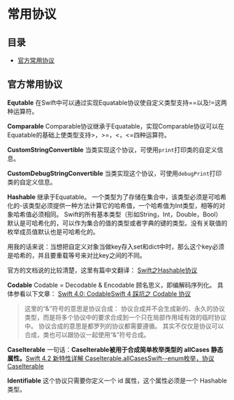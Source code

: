 # 常用协议

## 目录

-   [官方常用协议](#官方常用协议)

## 官方常用协议

**Equtable**
在Swift中可以通过实现Equatable协议使自定义类型支持==以及!=这两种运算符。

**Comparable**
Comparable协议继承于Equatable，实现Comparable协议可以在Equatable的基础上使类型支持>，>=，<，<=四种运算符。

**CustomStringConvertible**
当类实现这个协议，可使用`print`打印类的自定义信息。

**CustomDebugStringConvertible**
当类实现这个协议，可使用`debugPrint`打印类的自定义信息。

**Hashable**
继承于Equatable。
一个类型为了存储在集合中，该类型必须是可哈希化的-该类型必须提供一种方法计算它的哈希值，一个哈希值为Int类型，相等的对象哈希值必须相同。
Swift的所有基本类型（形如String，Int，Double，Bool）默认是可哈希化的，可以作为集合的值的类型或者字典的键的类型。没有关联值的枚举成员值默认也是可哈希化的。

用我的话来说：当想把自定义对象当做key存入set和dict中时，那么这个key必须是哈希的，并且要重载等号来对比key之间的不同。

官方的文档说的比较清楚，这里有篇中文翻译：
[Swift之Hashable协议](https://links.jianshu.com/go?to=https%3A%2F%2Fcloud.tencent.com%2Fdeveloper%2Fuser%2F1533786 "Swift之Hashable协议")

**Codable**
Codable = Decodable & Encodable
顾名思义，即编解码序列化。
具体参看以下文章：
[Swift 4.0: Codable](https://www.jianshu.com/p/febdd25ae525 "Swift 4.0: Codable")[Swift 4 踩坑之 Codable 协议](https://links.jianshu.com/go?to=http%3A%2F%2Fwww.imooc.com%2Farticle%2F273822 "Swift 4 踩坑之 Codable 协议")

> 这里的“&”符号的意思是协议合成：
> 协议合成并不会生成新的、永久的协议类型，而是将多个协议中的要求合成到一个只在局部作用域有效的临时协议中。
> 协议合成的意思是都罗列的协议都需要遵循。
> 其实不仅仅是协议可以合成，类也可以跟协议一起使用“&”符号合成。

**CaseIterable**
一句话：**CaseIterable被用于合成简单枚举类型的 allCases 静态属性。**[Swift 4.2 新特性详解 CaseIterable.allCases](https://www.jianshu.com/p/92b88e4525d1 "Swift 4.2 新特性详解 CaseIterable.allCases")[Swift--enum枚举，协议CaseIterable](https://links.jianshu.com/go?to=https%3A%2F%2Fblog.csdn.net%2Fsoftwaredoger%2Farticle%2Fdetails%2F98872886 "Swift--enum枚举，协议CaseIterable")

**Identifiable**
这个协议只需要你定义一个 id 属性，这个属性必须是一个 Hashable 类型。
